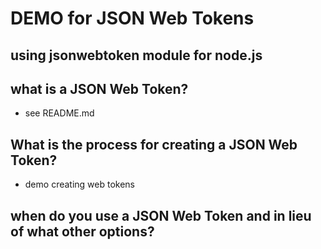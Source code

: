 # DEMO for JSON Web Tokens

## using jsonwebtoken module for node.js


## what is a JSON Web Token?

* see README.md


## What is the process for creating a JSON Web Token?

* demo creating web tokens


## when do you use a JSON Web Token and in lieu of what other options?


